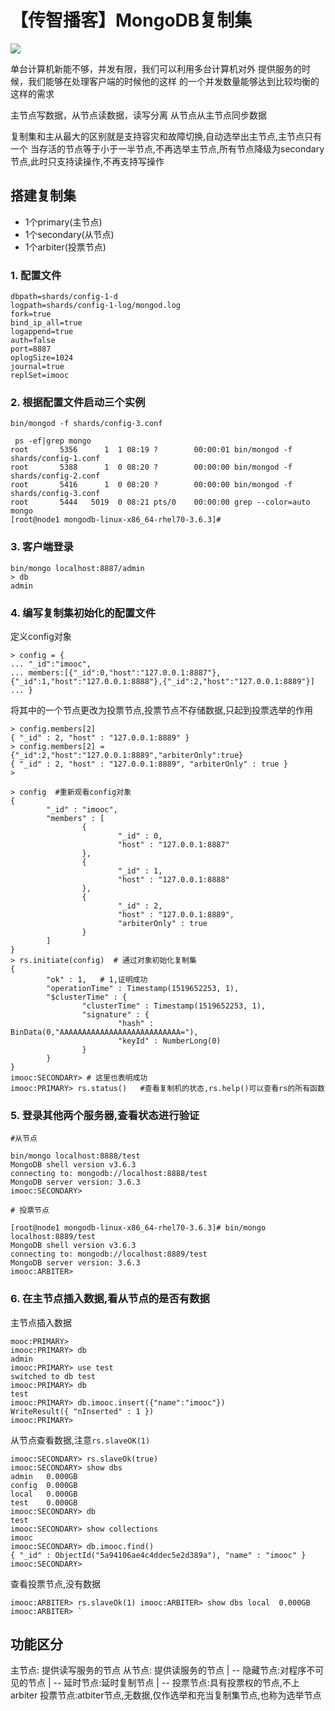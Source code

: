 # 【传智播客】MongoDB复制集


![](https://docs.mongodb.com/manual/_images/replica-set-read-write-operations-primary.bakedsvg.svg)

单台计算机新能不够，并发有限，我们可以利用多台计算机对外 提供服务的时候，我们能够在处理客户端的时候他的这样
的一个并发数量能够达到比较均衡的这样的需求

主节点写数据，从节点读数据，读写分离
从节点从主节点同步数据

复制集和主从最大的区别就是支持容灾和故障切换,自动选举出主节点,主节点只有一个
当存活的节点等于小于一半节点,不再选举主节点,所有节点降级为secondary节点,此时只支持读操作,不再支持写操作

 ## 搭建复制集
 
 - 1个primary(主节点)
 - 1个secondary(从节点)
 - 1个arbiter(投票节点)

### 1. 配置文件

```
dbpath=shards/config-1-d
logpath=shards/config-1-log/mongod.log
fork=true
bind_ip_all=true
logappend=true
auth=false
port=8887
oplogSize=1024
journal=true
replSet=imooc
```

### 2. 根据配置文件启动三个实例

`bin/mongod -f shards/config-3.conf`

```
 ps -ef|grep mongo
root       5356      1  1 08:19 ?        00:00:01 bin/mongod -f shards/config-1.conf
root       5388      1  0 08:20 ?        00:00:00 bin/mongod -f shards/config-2.conf
root       5416      1  0 08:20 ?        00:00:00 bin/mongod -f shards/config-3.conf
root       5444   5019  0 08:21 pts/0    00:00:00 grep --color=auto mongo
[root@node1 mongodb-linux-x86_64-rhel70-3.6.3]# 
```

### 3. 客户端登录

```
bin/mongo localhost:8887/admin
> db
admin
```

### 4. 编写复制集初始化的配置文件

定义config对象
```
> config = {
... "_id":"imooc",
... members:[{"_id":0,"host":"127.0.0.1:8887"}, {"_id":1,"host":"127.0.0.1:8888"},{"_id":2,"host":"127.0.0.1:8889"}]
... }
```

将其中的一个节点更改为投票节点,投票节点不存储数据,只起到投票选举的作用

```
> config.members[2]
{ "_id" : 2, "host" : "127.0.0.1:8889" }
> config.members[2] = {"_id":2,"host":"127.0.0.1:8889","arbiterOnly":true}
{ "_id" : 2, "host" : "127.0.0.1:8889", "arbiterOnly" : true }
> 
```

```
> config  #重新观看config对象
{
        "_id" : "imooc",
        "members" : [
                {
                        "_id" : 0,
                        "host" : "127.0.0.1:8887"
                },
                {
                        "_id" : 1,
                        "host" : "127.0.0.1:8888"
                },
                {
                        "_id" : 2,
                        "host" : "127.0.0.1:8889",
                        "arbiterOnly" : true
                }
        ]
}
> rs.initiate(config)  # 通过对象初始化复制集
{
        "ok" : 1,   # 1,证明成功
        "operationTime" : Timestamp(1519652253, 1),
        "$clusterTime" : {
                "clusterTime" : Timestamp(1519652253, 1),
                "signature" : {
                        "hash" : BinData(0,"AAAAAAAAAAAAAAAAAAAAAAAAAAA="),
                        "keyId" : NumberLong(0)
                }
        }
}
imooc:SECONDARY> # 这里也表明成功
imooc:PRIMARY> rs.status()   #查看复制机的状态,rs.help()可以查看rs的所有函数
```

### 5. 登录其他两个服务器,查看状态进行验证

```
#从节点

bin/mongo localhost:8888/test
MongoDB shell version v3.6.3
connecting to: mongodb://localhost:8888/test
MongoDB server version: 3.6.3
imooc:SECONDARY> 

# 投票节点

[root@node1 mongodb-linux-x86_64-rhel70-3.6.3]# bin/mongo localhost:8889/test
MongoDB shell version v3.6.3
connecting to: mongodb://localhost:8889/test
MongoDB server version: 3.6.3
imooc:ARBITER> 
```

### 6. 在主节点插入数据,看从节点的是否有数据

主节点插入数据

```
mooc:PRIMARY> 
imooc:PRIMARY> db
admin
imooc:PRIMARY> use test
switched to db test
imooc:PRIMARY> db
test
imooc:PRIMARY> db.imooc.insert({"name":"imooc"})
WriteResult({ "nInserted" : 1 })
imooc:PRIMARY> 
```
从节点查看数据,注意`rs.slaveOK(1)`
```
imooc:SECONDARY> rs.slaveOk(true)
imooc:SECONDARY> show dbs
admin   0.000GB
config  0.000GB
local   0.000GB
test    0.000GB
imooc:SECONDARY> db
test
imooc:SECONDARY> show collections
imooc
imooc:SECONDARY> db.imooc.find()
{ "_id" : ObjectId("5a94106ae4c4ddec5e2d389a"), "name" : "imooc" }
imooc:SECONDARY> 
```
查看投票节点,没有数据

``
imooc:ARBITER> rs.slaveOk(1)
imooc:ARBITER> show dbs
local  0.000GB
imooc:ARBITER> `
``



## 功能区分

主节点: 提供读写服务的节点
从节点: 提供读服务的节点
	| -- 隐藏节点:对程序不可见的节点
	| -- 延时节点:延时复制节点
	| -- 投票节点:具有投票权的节点,不上arbiter
投票节点:atbiter节点,无数据,仅作选举和充当复制集节点,也称为选举节点

















